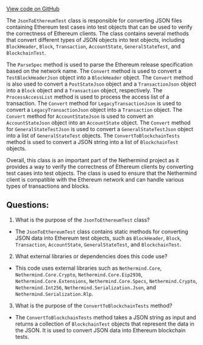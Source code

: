 [View code on GitHub](https://github.com/NethermindEth/nethermind/src/Nethermind/Ethereum.Test.Base/JsonToEthereumTest.cs)

The `JsonToEthereumTest` class is responsible for converting JSON files containing Ethereum test cases into test objects that can be used to verify the correctness of Ethereum clients. The class contains several methods that convert different types of JSON objects into test objects, including `BlockHeader`, `Block`, `Transaction`, `AccountState`, `GeneralStateTest`, and `BlockchainTest`. 

The `ParseSpec` method is used to parse the Ethereum release specification based on the network name. The `Convert` method is used to convert a `TestBlockHeaderJson` object into a `BlockHeader` object. The `Convert` method is also used to convert a `PostStateJson` object and a `TransactionJson` object into a `Block` object and a `Transaction` object, respectively. The `ProcessAccessList` method is used to process the access list of a transaction. The `Convert` method for `LegacyTransactionJson` is used to convert a `LegacyTransactionJson` object into a `Transaction` object. The `Convert` method for `AccountStateJson` is used to convert an `AccountStateJson` object into an `AccountState` object. The `Convert` method for `GeneralStateTestJson` is used to convert a `GeneralStateTestJson` object into a list of `GeneralStateTest` objects. The `ConvertToBlockchainTests` method is used to convert a JSON string into a list of `BlockchainTest` objects.

Overall, this class is an important part of the Nethermind project as it provides a way to verify the correctness of Ethereum clients by converting test cases into test objects. The class is used to ensure that the Nethermind client is compatible with the Ethereum network and can handle various types of transactions and blocks.
## Questions: 
 1. What is the purpose of the `JsonToEthereumTest` class?
- The `JsonToEthereumTest` class contains static methods for converting JSON data into Ethereum test objects, such as `BlockHeader`, `Block`, `Transaction`, `AccountState`, `GeneralStateTest`, and `BlockchainTest`.

2. What external libraries or dependencies does this code use?
- This code uses external libraries such as `Nethermind.Core`, `Nethermind.Core.Crypto`, `Nethermind.Core.Eip2930`, `Nethermind.Core.Extensions`, `Nethermind.Core.Specs`, `Nethermind.Crypto`, `Nethermind.Int256`, `Nethermind.Serialization.Json`, and `Nethermind.Serialization.Rlp`.

3. What is the purpose of the `ConvertToBlockchainTests` method?
- The `ConvertToBlockchainTests` method takes a JSON string as input and returns a collection of `BlockchainTest` objects that represent the data in the JSON. It is used to convert JSON data into Ethereum blockchain tests.